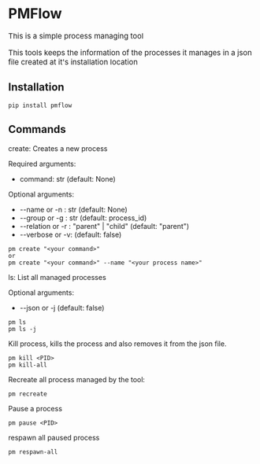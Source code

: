 # PMFlow
<p style="font-size:15px;">This is a simple process managing tool</p>

<p style="font-size:15px;">This tools keeps the information of the processes it manages in a json file created at it's installation location</p>

## Installation
```
pip install pmflow
```
## Commands
create: Creates a new process

Required arguments:
- command: str (default: None)

Optional arguments:
- --name or -n : str (default: None)
- --group or -g : str (default: process_id)
- --relation or -r : "parent" | "child" (default: "parent")
- --verbose or -v: (default: false)
```
pm create "<your command>"
or
pm create "<your command>" --name "<your process name>"
```
ls: List all managed processes

Optional arguments:
- --json or -j (default: false)
```
pm ls
pm ls -j
```
Kill process, kills the process and also removes it from the json file.

```
pm kill <PID>
pm kill-all
```

Recreate all process managed by the tool:
```
pm recreate
```
Pause a process
```
pm pause <PID>
```
respawn all paused process
```
pm respawn-all
```
